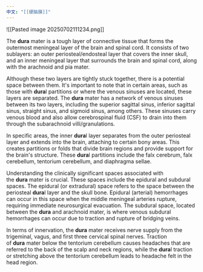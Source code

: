 ```yaml
---
中文: "[[硬脑膜]]"
---
```

![[Pasted image 20250702111234.png]]

The **dura** mater is a tough layer of connective tissue that forms the outermost meningeal layer of the brain and spinal cord. It consists of two sublayers: an outer periosteal/endosteal layer that covers the inner skull, and an inner meningeal layer that surrounds the brain and spinal cord, along with the arachnoid and pia mater.

Although these two layers are tightly stuck together, there is a potential space between them. It's important to note that in certain areas, such as those with **dura**l partitions or where the venous sinuses are located, these layers are separated. The **dura** mater has a network of venous sinuses between its two layers, including the superior sagittal sinus, inferior sagittal sinus, straight sinus, and sigmoid sinus, among others. These sinuses carry venous blood and also allow cerebrospinal fluid (CSF) to drain into them through the subarachnoid villi/granulations.

In specific areas, the inner **dura**l layer separates from the outer periosteal layer and extends into the brain, attaching to certain bony areas. This creates partitions or folds that divide brain regions and provide support for the brain's structure. These **dura**l partitions include the falx cerebrum, falx cerebellum, tentorium cerebellum, and diaphragma sellae.

Understanding the clinically significant spaces associated with the **dura** mater is crucial. These spaces include the epidural and subdural spaces. The epidural (or extradural) space refers to the space between the periosteal **dura**l layer and the skull bone. Epidural (arterial) hemorrhages can occur in this space when the middle meningeal arteries rupture, requiring immediate neurosurgical evacuation. The subdural space, located between the **dura** and arachnoid mater, is where venous subdural hemorrhages can occur due to traction and rupture of bridging veins.

In terms of innervation, the **dura** mater receives nerve supply from the trigeminal, vagus, and first three cervical spinal nerves. Traction of **dura** mater below the tentorium cerebellum causes headaches that are referred to the back of the scalp and neck regions, while the **dura**l traction or stretching above the tentorium cerebellum leads to headache felt in the head region.